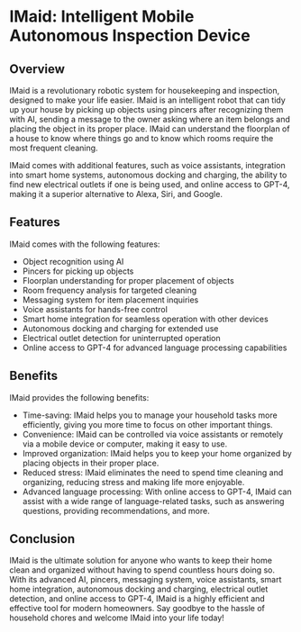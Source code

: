 # IMaid: Intelligent Mobile Autonomous Inspection Device

## Overview

IMaid is a revolutionary robotic system for housekeeping and inspection, designed to make your life easier. IMaid is an intelligent robot that can tidy up your house by picking up objects using pincers after recognizing them with AI, sending a message to the owner asking where an item belongs and placing the object in its proper place. IMaid can understand the floorplan of a house to know where things go and to know which rooms require the most frequent cleaning.

IMaid comes with additional features, such as voice assistants, integration into smart home systems, autonomous docking and charging, the ability to find new electrical outlets if one is being used, and online access to GPT-4, making it a superior alternative to Alexa, Siri, and Google.

## Features

IMaid comes with the following features:

- Object recognition using AI
- Pincers for picking up objects
- Floorplan understanding for proper placement of objects
- Room frequency analysis for targeted cleaning
- Messaging system for item placement inquiries
- Voice assistants for hands-free control
- Smart home integration for seamless operation with other devices
- Autonomous docking and charging for extended use
- Electrical outlet detection for uninterrupted operation
- Online access to GPT-4 for advanced language processing capabilities

## Benefits

IMaid provides the following benefits:

- Time-saving: IMaid helps you to manage your household tasks more efficiently, giving you more time to focus on other important things.
- Convenience: IMaid can be controlled via voice assistants or remotely via a mobile device or computer, making it easy to use.
- Improved organization: IMaid helps you to keep your home organized by placing objects in their proper place.
- Reduced stress: IMaid eliminates the need to spend time cleaning and organizing, reducing stress and making life more enjoyable.
- Advanced language processing: With online access to GPT-4, IMaid can assist with a wide range of language-related tasks, such as answering questions, providing recommendations, and more.

## Conclusion

IMaid is the ultimate solution for anyone who wants to keep their home clean and organized without having to spend countless hours doing so. With its advanced AI, pincers, messaging system, voice assistants, smart home integration, autonomous docking and charging, electrical outlet detection, and online access to GPT-4, IMaid is a highly efficient and effective tool for modern homeowners. Say goodbye to the hassle of household chores and welcome IMaid into your life today!
